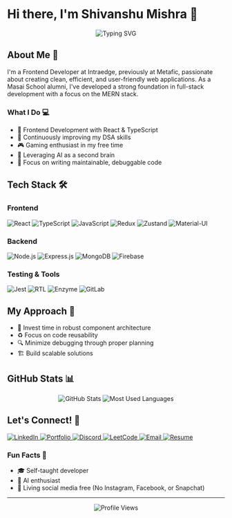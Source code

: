 # Hi there, I'm Shivanshu Mishra 👋

<div align="center">
  <img src="https://readme-typing-svg.herokuapp.com?font=Fira+Code&pause=1000&color=38B2AC&width=435&lines=Frontend+Developer;React+Enthusiast;Problem+Solver" alt="Typing SVG" />
</div>

## About Me 🚀
I'm a Frontend Developer at Intraedge, previously at Metafic, passionate about creating clean, efficient, and user-friendly web applications. As a Masai School alumni, I've developed a strong foundation in full-stack development with a focus on the MERN stack.

### What I Do 💻
- 🔭 Frontend Development with React & TypeScript
- 🌱 Continuously improving my DSA skills
- 🎮 Gaming enthusiast in my free time
- 🧠 Leveraging AI as a second brain
- 🎯 Focus on writing maintainable, debuggable code

## Tech Stack 🛠️

### Frontend
![React](https://img.shields.io/badge/-React-61DAFB?style=flat-square&logo=react&logoColor=black)
![TypeScript](https://img.shields.io/badge/-TypeScript-3178C6?style=flat-square&logo=typescript&logoColor=white)
![JavaScript](https://img.shields.io/badge/-JavaScript-F7DF1E?style=flat-square&logo=javascript&logoColor=black)
![Redux](https://img.shields.io/badge/-Redux-764ABC?style=flat-square&logo=redux&logoColor=white)
![Zustand](https://img.shields.io/badge/-Zustand-443737?style=flat-square&logo=react&logoColor=white)
![Material-UI](https://img.shields.io/badge/-MaterialUI-0081CB?style=flat-square&logo=material-ui)

### Backend
![Node.js](https://img.shields.io/badge/-Node.js-339933?style=flat-square&logo=node.js&logoColor=white)
![Express.js](https://img.shields.io/badge/-Express.js-000000?style=flat-square&logo=express&logoColor=white)
![MongoDB](https://img.shields.io/badge/-MongoDB-47A248?style=flat-square&logo=mongodb&logoColor=white)
![Firebase](https://img.shields.io/badge/-Firebase-FFCA28?style=flat-square&logo=firebase&logoColor=black)

### Testing & Tools
![Jest](https://img.shields.io/badge/-Jest-C21325?style=flat-square&logo=jest&logoColor=white)
![RTL](https://img.shields.io/badge/-RTL-E33332?style=flat-square&logo=testing-library&logoColor=white)
![Enzyme](https://img.shields.io/badge/-Enzyme-FF4154?style=flat-square&logo=testing-library&logoColor=white)
![GitLab](https://img.shields.io/badge/-GitLab-FCA121?style=flat-square&logo=gitlab&logoColor=white)

## My Approach 🎯
- 📐 Invest time in robust component architecture
- ♻️ Focus on code reusability
- 🔍 Minimize debugging through proper planning
- 🏗️ Build scalable solutions

## GitHub Stats 📊

<div align="center">
  <img src="https://github-readme-stats.vercel.app/api?username=Shaivaan&show_icons=true&theme=radical" alt="GitHub Stats" />
  <img src="https://github-readme-stats.vercel.app/api/top-langs/?username=Shaivaan&layout=compact&theme=radical" alt="Most Used Languages" />
</div>

## Let's Connect! 🤝
<a href="https://www.linkedin.com/in/shivanshu-mishra-2b61a221b/" target="_blank">
  <img src="https://img.shields.io/badge/LinkedIn-0077B5?style=for-the-badge&logo=linkedin&logoColor=white" alt="LinkedIn" />
</a>
<a href="https://shivanshumishra.netlify.app/" target="_blank">
  <img src="https://img.shields.io/badge/Portfolio-000000?style=for-the-badge&logo=netlify&logoColor=white" alt="Portfolio" />
</a>
<a href="https://discord.com/users/ss_ag" target="_blank">
  <img src="https://img.shields.io/badge/Discord-5865F2?style=for-the-badge&logo=discord&logoColor=white" alt="Discord" />
</a>
<a href="https://leetcode.com/u/smssmsvmas/" target="_blank">
  <img src="https://img.shields.io/badge/LeetCode-FFA116?style=for-the-badge&logo=leetcode&logoColor=white" alt="LeetCode" />
</a>
<a href="mailto:shivanshumish25@gmail.com" target="_blank">
  <img src="https://img.shields.io/badge/Email-D14836?style=for-the-badge&logo=gmail&logoColor=white" alt="Email" />
</a>
<a href="https://drive.google.com/file/d/1hygMmGMowkYAKQyPEVqrKos1MdF8yFEF/view" target="_blank">
  <img src="https://img.shields.io/badge/Resume-4285F4?style=for-the-badge&logo=google-drive&logoColor=white" alt="Resume" />
</a>

### Fun Facts 🎈
- 🎓 Self-taught developer
- 🤖 AI enthusiast
- 🚫 Living social media free (No Instagram, Facebook, or Snapchat)

---
<div align="center">
  <img src="https://komarev.com/ghpvc/?username=Shaivaan&color=blueviolet" alt="Profile Views" />
</div>
